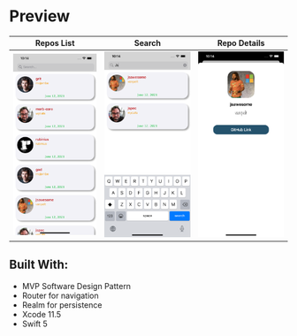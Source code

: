 # Preview
| Repos List            | Search                 | Repo Details         |
|     :---:             |    :----:              |    :---:                  |
| ![alt text](https://github.com/AndrewFakher/GitHub-Clone/blob/master/Github-Clone/Resources/repo-screen.png)| ![alt text](https://github.com/AndrewFakher/GitHub-Clone/blob/master/Github-Clone/Resources/repo-search.png)| ![alt text](https://github.com/AndrewFakher/GitHub-Clone/blob/master/Github-Clone/Resources/repo-details.png)|   

## Built With:
- MVP Software Design Pattern
- Router for navigation
- Realm for persistence
- Xcode 11.5
- Swift 5
               
           
          

